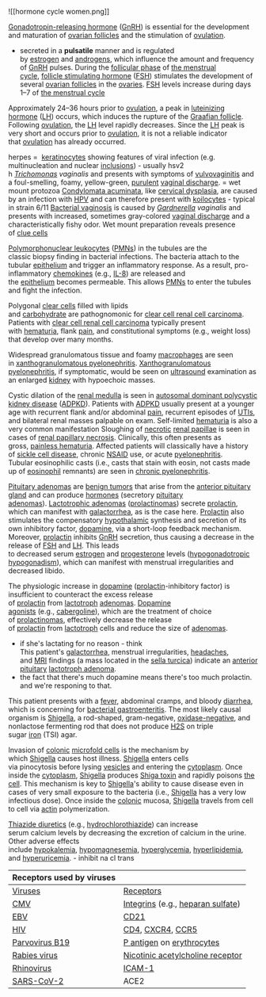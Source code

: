 ![[hormone cycle women.png]]

[Gonadotropin-releasing hormone](https://next.amboss.com/us/article/AT0Rt2#Zdf2627ba1340ace62c8582d66382d8c1) ([GnRH](https://next.amboss.com/us/article/AT0Rt2#Zdf2627ba1340ace62c8582d66382d8c1)) is essential for the development and maturation of [ovarian follicles](https://next.amboss.com/us/article/O60IOS#Z781caefdefd3d2f427822a0fdf7f8a8c) and the stimulation of [ovulation](https://next.amboss.com/us/article/Ek08pT#Z9a311e63c3583745a200a32f18dbb23e). 
- secreted in a **pulsatile** manner and is regulated by [estrogen](https://next.amboss.com/us/article/uk0ppT#Z9f773b700d306dca5a1f7c25325b2ece) and [androgens](https://next.amboss.com/us/article/V60GPS#Z6d5494cbe161322624df57b28c32fcd1), which influence the amount and frequency of [GnRH](https://next.amboss.com/us/article/AT0Rt2#Zdf2627ba1340ace62c8582d66382d8c1) pulses. 
During the [follicular phase](https://next.amboss.com/us/article/Ek08pT#Zea80b83c6c24843572ed50fe853f91c8) of [the menstrual cycle](https://next.amboss.com/us/article/Ek08pT#Zeb230263aa4765d666de78024ef0e8d3), [follicle stimulating hormone](https://next.amboss.com/us/article/AT0Rt2#Z3034afd8a65e0f409d8ab41deb36075d) ([FSH](https://next.amboss.com/us/article/AT0Rt2#Z3034afd8a65e0f409d8ab41deb36075d)) stimulates the development of several [ovarian follicles](https://next.amboss.com/us/article/O60IOS#Z781caefdefd3d2f427822a0fdf7f8a8c) in the [ovaries](https://next.amboss.com/us/article/O60IOS#Z5e0d00bc7c0a8697361ccaab0a159a4e). [FSH](https://next.amboss.com/us/article/AT0Rt2#Z3034afd8a65e0f409d8ab41deb36075d) levels increase during days 1–7 of [the menstrual cycle](https://next.amboss.com/us/article/Ek08pT#Zeb230263aa4765d666de78024ef0e8d3)

Approximately 24–36 hours prior to [ovulation](https://next.amboss.com/us/article/Ek08pT#Z9a311e63c3583745a200a32f18dbb23e), a peak in [luteinizing hormone](https://next.amboss.com/us/article/AT0Rt2#Z01e7ce791d50156967113e7790a4e069) ([LH](https://next.amboss.com/us/article/AT0Rt2#Z01e7ce791d50156967113e7790a4e069)) occurs, which induces the rupture of the [Graafian follicle](https://next.amboss.com/us/article/O60IOS#Z7ee0261c3386a548429ddee17441ccd7). Following [ovulation](https://next.amboss.com/us/article/Ek08pT#Z9a311e63c3583745a200a32f18dbb23e), the [LH](https://next.amboss.com/us/article/AT0Rt2#Z01e7ce791d50156967113e7790a4e069) level rapidly decreases. Since the [LH](https://next.amboss.com/us/article/AT0Rt2#Z01e7ce791d50156967113e7790a4e069) peak is very short and occurs prior to [ovulation](https://next.amboss.com/us/article/Ek08pT#Z9a311e63c3583745a200a32f18dbb23e), it is not a reliable indicator that [ovulation](https://next.amboss.com/us/article/Ek08pT#Z9a311e63c3583745a200a32f18dbb23e) has already occurred.

herpes =  [keratinocytes](https://next.amboss.com/us/article/W60PPS#Z43521d292af098a1f51dbc362638bb31) showing features of viral infection (e.g. multinucleation and nuclear [inclusions](https://next.amboss.com/us/article/VP0GdT#Z2b7ead1a1c6a2568b9621f8f5b44a8b6)) - usually hsv2 
h _[Trichomonas](https://next.amboss.com/us/article/JL0sAg#Zfa5d399bec5a16754ea462bf290457d8)_ _vaginalis_ and presents with symptoms of [vulvovaginitis](https://next.amboss.com/us/article/JL0sAg#Z142d3727980197f57d6efab0962e507e) and a foul-smelling, foamy, yellow-green, [purulent](https://next.amboss.com/us/article/qh0CUf#Zfdfb82d83e675513c49619bc646fd20c) [vaginal discharge](https://next.amboss.com/us/article/SN0y0g#Zb662926dc2d34490a899d22f644e85f3). = wet mount protozoa 
[Condylomata acuminata](https://next.amboss.com/us/article/GE0BC3#Z779f3267d74d774bb16bb780d53dbe69), like [cervical dysplasia](https://next.amboss.com/us/article/880Oo3#Z53c2ed0a20f4ef12a6c1d9eb5b8450b7), are caused by an infection with [HPV](https://next.amboss.com/us/article/zO0rET#Z579558c2c5c545a61649759bd9aa83fe) and can therefore present with [koilocytes](https://next.amboss.com/us/article/zO0rET#Z7fb10cd8b646c768a3d9b42cee4e9903) - typical in strain 6/11
[Bacterial vaginosis](https://next.amboss.com/us/article/JL0sAg#Z797131de70408f6c23d120fb3faadf30) is caused by _[Gardnerella](https://next.amboss.com/us/article/Sn0ysg#Zddd6f6494955c99ab469aa5cf866ddf4)_ _vaginalis_ and presents with increased, sometimes gray-colored [vaginal discharge](https://next.amboss.com/us/article/SN0y0g#Zb662926dc2d34490a899d22f644e85f3) and a characteristically fishy odor. Wet mount preparation reveals presence of [clue cells](https://next.amboss.com/us/article/JL0sAg#Z607a64b565a2aea9f89380b09938347f)

[Polymorphonuclear leukocytes](https://next.amboss.com/us/article/ln0vtg#Zbd116a28cc685c0061df7ed2c2332da1) ([PMNs](https://next.amboss.com/us/article/ln0vtg#Zbd116a28cc685c0061df7ed2c2332da1)) in the tubules are the classic biopsy finding in bacterial infections. The bacteria attach to the tubular [epithelium](https://next.amboss.com/us/article/Io0YWS#Z23c08800c35f1f71236b85bd916db48b) and trigger an inflammatory response. As a result, pro-inflammatory [chemokines](https://next.amboss.com/us/article/4p03pS#Zf53a239dedede9f67ac7dc7c39da1d0e) (e.g., [IL-8](https://next.amboss.com/us/article/4p03pS#Zcbaa2253bca2fa3daa1092db1f2ffd97)) are released and the [epithelium](https://next.amboss.com/us/article/Io0YWS#Z23c08800c35f1f71236b85bd916db48b) becomes permeable. This allows [PMNs](https://next.amboss.com/us/article/ln0vtg#Zbd116a28cc685c0061df7ed2c2332da1) to enter the tubules and fight the infection.

Polygonal [clear cells](https://next.amboss.com/us/article/Ki0Usf#Z309ac58bcb2057f29f10ad161593de32) filled with lipids and [carbohydrate](https://next.amboss.com/us/article/y60dnS#Z9749463e67a1dd52c34fed592810f23d) are pathognomonic for [clear cell renal cell carcinoma](https://next.amboss.com/us/article/Ki0Usf#Zcd0f7919b441e9bb94c2308a8a5cfaea). Patients with [clear cell renal cell carcinoma](https://next.amboss.com/us/article/Ki0Usf#Zcd0f7919b441e9bb94c2308a8a5cfaea) typically present with [hematuria](https://next.amboss.com/us/article/Wq0PxS#Zf526abf597cc56e5ddc1862ca53aca12), flank [pain](https://next.amboss.com/us/article/xN0EWg#Zd673a3f7ee36023aab5a267899e984cc), and constitutional symptoms (e.g., weight loss) that develop over many months.

Widespread granulomatous tissue and foamy [macrophages](https://next.amboss.com/us/article/ln0vtg#Z0e19366f91c1f6b0bdaabf9f6bd6d2b8) are seen in [xanthogranulomatous pyelonephritis](https://next.amboss.com/us/article/Hi0KGf#Zee188c5dab5e14abd0f68216c925526d). [Xanthogranulomatous pyelonephritis](https://next.amboss.com/us/article/Hi0KGf#Zee188c5dab5e14abd0f68216c925526d), if symptomatic, would be seen on [ultrasound](https://next.amboss.com/us/article/4n03tg#Z4254d71ea91bb85a18eeeaaf5e7adbef) examination as an enlarged [kidney](https://next.amboss.com/us/article/m60VlS#Z517d2cc21845787cbf2c6ff27c21cd8e) with hypoechoic masses.

Cystic dilation of the [renal medulla](https://next.amboss.com/us/article/m60VlS#Zd7d855bd25d463a971f748d84fbc8a59) is seen in [autosomal dominant polycystic kidney disease](https://next.amboss.com/us/article/li0v7f#Z3ae5ba3e64e635a305fa740a62954d75) ([ADPKD](https://next.amboss.com/us/article/li0v7f#Z3ae5ba3e64e635a305fa740a62954d75)). Patients with [ADPKD](https://next.amboss.com/us/article/li0v7f#Z3ae5ba3e64e635a305fa740a62954d75) usually present at a younger age with recurrent flank and/or abdominal [pain](https://next.amboss.com/us/article/xN0EWg#Zd673a3f7ee36023aab5a267899e984cc), recurrent episodes of [UTIs](https://next.amboss.com/us/article/7i04Gf#Zc27d78347d45b1423debf25ad883dd4c), and bilateral renal masses palpable on exam. Self-limited [hematuria](https://next.amboss.com/us/article/Wq0PxS#Zf526abf597cc56e5ddc1862ca53aca12) is also a very common manifestation
Sloughing of [necrotic](https://next.amboss.com/us/article/VP0GdT#Z28b2cd3d009fe208ee54280c99b41b38) [renal papillae](https://next.amboss.com/us/article/m60VlS#Z05f213194a8a5a5bba728fdb3a2301ae) is seen in cases of [renal papillary necrosis](https://next.amboss.com/us/article/Jg0sw2#Z8904f263d36ad96a2d26a0cb5150c631). Clinically, this often presents as gross, [painless hematuria](https://next.amboss.com/us/article/Wq0PxS#Z1f6f8fd7427bfdbf88095fda8f7ad0f6). Affected patients will classically have a history of [sickle cell disease](https://next.amboss.com/us/article/GT0BH2#Z47445357a895f830bd64794536ce83b6), chronic [NSAID](https://next.amboss.com/us/article/BN0zWg#Z6d53b6cfe3376a70645a5c797293e56a) use, or acute [pyelonephritis](https://next.amboss.com/us/article/Hi0KGf#Z9b1fc059a71fe47b61063c80c81af8c3).
Tubular eosinophilic casts (i.e., casts that stain with eosin, not casts made up of [eosinophil](https://next.amboss.com/us/article/ln0vtg#Za0fcc7ab7b1272f2ef77c918b6098201) remnants) are seen in [chronic pyelonephritis](https://next.amboss.com/us/article/Hi0KGf#Z7aa60b56d5e949a9e251944365137e2f).

[Pituitary adenomas](https://next.amboss.com/us/article/Oj0I0T#Z941f3ede5151684f863eb878e1d3e892) are [benign tumors](https://next.amboss.com/us/article/WM0Png#Z98519ebae0e17b261f3ee4e6d5779a48) that arise from the [anterior pituitary gland](https://next.amboss.com/us/article/AT0Rt2#Z95d7dfaca1d7a11cc94dbc9884126e3f) and can produce [hormones](https://next.amboss.com/us/article/AT0Rt2#Zc880c21d5265a921cfdf80b444377952) (secretory [pituitary adenomas](https://next.amboss.com/us/article/Oj0I0T#Z941f3ede5151684f863eb878e1d3e892)). [Lactotrophic adenomas](https://next.amboss.com/us/article/Oj0I0T#Zb1c9cafe109ae47006730f3cca062215) ([prolactinomas](https://next.amboss.com/us/article/Oj0I0T#Zb1c9cafe109ae47006730f3cca062215)) secrete [prolactin](https://next.amboss.com/us/article/AT0Rt2#Z3fe3125b96d1930c55dbc47c2c31910b), which can manifest with [galactorrhea](https://next.amboss.com/us/article/AL0RZS#Z28b6d756ef8583defa7a4647b5e5cf4f), as is the case here. [Prolactin](https://next.amboss.com/us/article/AT0Rt2#Z3fe3125b96d1930c55dbc47c2c31910b) also stimulates the compensatory [hypothalamic](https://next.amboss.com/us/article/-60DnS#Z90567581e440893e2c4839a28332f0cf) synthesis and secretion of its own inhibitory factor, [dopamine](https://next.amboss.com/us/article/tN0X1g#Z0db70cd20a4945b51725d7adce664557), via a short-loop feedback mechanism. Moreover, [prolactin](https://next.amboss.com/us/article/AT0Rt2#Z3fe3125b96d1930c55dbc47c2c31910b) inhibits [GnRH](https://next.amboss.com/us/article/AT0Rt2#Zdf2627ba1340ace62c8582d66382d8c1) secretion, thus causing a decrease in the release of [FSH](https://next.amboss.com/us/article/AT0Rt2#Z3034afd8a65e0f409d8ab41deb36075d) and [LH](https://next.amboss.com/us/article/AT0Rt2#Z01e7ce791d50156967113e7790a4e069). This leads to decreased serum [estrogen](https://next.amboss.com/us/article/uk0ppT#Z9f773b700d306dca5a1f7c25325b2ece) and [progesterone](https://next.amboss.com/us/article/uk0ppT#Zf885481311d66b6abb1510c2c20cd63d) levels ([hypogonadotropic hypogonadism](https://next.amboss.com/us/article/8o0OdS#Z6ff9a855e440fa3a54807a91fdf82da4)), which can manifest with menstrual irregularities and decreased libido.  
  
The physiologic increase in [dopamine](https://next.amboss.com/us/article/tN0X1g#Z0db70cd20a4945b51725d7adce664557) ([prolactin](https://next.amboss.com/us/article/AT0Rt2#Z3fe3125b96d1930c55dbc47c2c31910b)-inhibitory factor) is insufficient to counteract the excess release of [prolactin](https://next.amboss.com/us/article/AT0Rt2#Z3fe3125b96d1930c55dbc47c2c31910b) from [lactotroph](https://next.amboss.com/us/article/AT0Rt2#Zbf666a5e68f0fbaeb4dc6b27bd7afffb) [adenomas](https://next.amboss.com/us/article/WM0Png#Z87b23b4d9176aa94de558b50ea0bc2c1). [Dopamine agonists](https://next.amboss.com/us/article/Zm0ZVg#Z0aaabf80a8a83401b1ac31a4d793dd1b) (e.g., [cabergoline](https://next.amboss.com/us/article/Oj0I0T#Z9201600cb2a8a6d6091c69dc198e2c62)), which are the treatment of choice of [prolactinomas](https://next.amboss.com/us/article/Oj0I0T#Zb1c9cafe109ae47006730f3cca062215), effectively decrease the release of [prolactin](https://next.amboss.com/us/article/AT0Rt2#Z3fe3125b96d1930c55dbc47c2c31910b) from [lactotroph](https://next.amboss.com/us/article/AT0Rt2#Zbf666a5e68f0fbaeb4dc6b27bd7afffb) cells and reduce the size of [adenomas](https://next.amboss.com/us/article/WM0Png#Z87b23b4d9176aa94de558b50ea0bc2c1).
- if she's lactating for no reason - think   
This patient's [galactorrhea](https://next.amboss.com/us/article/AL0RZS#Z28b6d756ef8583defa7a4647b5e5cf4f), menstrual irregularities, [headaches](https://next.amboss.com/us/article/YL0nwg#Z67ba0252fff6842349617790ed19ae54), and [MRI](https://next.amboss.com/us/article/pN0LXg#Zefb6206a3f821bf7e5942b654dc6f6cf) findings (a mass located in the [sella turcica](https://next.amboss.com/us/article/AT0Rt2#Z0592d4525cecc6d52f5c3c5af605c454)) indicate an [anterior pituitary](https://next.amboss.com/us/article/AT0Rt2#Z95d7dfaca1d7a11cc94dbc9884126e3f) [lactotroph adenoma](https://next.amboss.com/us/article/Oj0I0T#Zb1c9cafe109ae47006730f3cca062215).
- the fact that there's much dopamine means there's too much prolactin. and we're responing to that. 

This patient presents with a [fever](https://next.amboss.com/us/article/j50_Pg#Za5de83449ff6a749e6c1348b93b1f3b1), abdominal cramps, and bloody [diarrhea](https://next.amboss.com/us/article/6M0jpg#Z51b67b2885f849894721232a6bf6d273), which is concerning for [bacterial gastroenteritis](https://next.amboss.com/us/article/oM00pg#Z7c0d1a3ebf70c528338a93b779e17e08). The most likely causal organism is [Shigella](https://next.amboss.com/us/article/Sn0ysg#Z40dc9a1dcc2df2a82a0c4586e5023158), a rod-shaped, gram-negative, [oxidase-negative](https://next.amboss.com/us/article/In0Yug#Z97f33971e323b8af40c28477e407599b), and nonlactose fermenting rod that does not produce [H2S](https://next.amboss.com/us/article/_Q05Af#Zc562e4182dc7edfa794673a236cefe84) on triple sugar [iron](https://next.amboss.com/us/article/Sp0yKS#Z35492e78cc83d9a3d833192b3c6e9674) (TSI) agar.

Invasion of [colonic](https://next.amboss.com/us/article/R60lkS#Ze19293358dc6c65dc95f936bb8fca493) [microfold cells](https://next.amboss.com/us/article/eJ0xGS#Zea2556c93cd5a7cae0fcc0df375f0b6e) is the mechanism by which [Shigella](https://next.amboss.com/us/article/Sn0ysg#Z40dc9a1dcc2df2a82a0c4586e5023158) causes host illness. [Shigella](https://next.amboss.com/us/article/Sn0ysg#Z40dc9a1dcc2df2a82a0c4586e5023158) enters cells via pinocytosis before lysing [vesicles](https://next.amboss.com/us/article/_405NT#Z7c5fd3823051fa560edec27fe227985f) and entering the [cytoplasm](https://next.amboss.com/us/article/Lo0wcS#Z9f6ca1a93d178d68528ffbdbe09e407b). Once inside the [cytoplasm](https://next.amboss.com/us/article/Lo0wcS#Z9f6ca1a93d178d68528ffbdbe09e407b), [Shigella](https://next.amboss.com/us/article/Sn0ysg#Z40dc9a1dcc2df2a82a0c4586e5023158) produces [Shiga toxin](https://next.amboss.com/us/article/In0Yug#Zfa20332b82d5b9c5a7b6dca8046aa7bd) and rapidly poisons [the cell](https://next.amboss.com/us/article/Lo0wcS#Z0b2dbba84cd425084862e30873efee1a). This mechanism is key to [Shigella](https://next.amboss.com/us/article/Sn0ysg#Z40dc9a1dcc2df2a82a0c4586e5023158)'s ability to cause disease even in cases of very small exposure to the bacteria (i.e., [Shigella](https://next.amboss.com/us/article/Sn0ysg#Z40dc9a1dcc2df2a82a0c4586e5023158) has a very low infectious dose). Once inside the [colonic](https://next.amboss.com/us/article/R60lkS#Ze19293358dc6c65dc95f936bb8fca493) mucosa, [Shigella](https://next.amboss.com/us/article/Sn0ysg#Z40dc9a1dcc2df2a82a0c4586e5023158) travels from cell to cell via [actin](https://next.amboss.com/us/article/Lo0wcS#Z2984db7e143316fb81837a1585a0dd8e) polymerization.

[Thiazide diuretics](https://next.amboss.com/us/article/gm0FUg#Zd1c9de2e718441b8429f873ffaeee96b) (e.g., [hydrochlorothiazide](https://next.amboss.com/us/article/gm0FUg#Z946d103dc74bff2df29ed29c19c28334)) can increase serum calcium levels by decreasing the excretion of calcium in the urine. Other adverse effects include [hypokalemia](https://next.amboss.com/us/article/lI0v1h#Z1454fccf44cdd1776601d443f63ca03c), [hypomagnesemia](https://next.amboss.com/us/article/sq0t-S#Zd4e2194d3ccbce7ba40364b7d381b6cd), [hyperglycemia](https://next.amboss.com/us/article/3g0SE2#Z41765cf0097c7ea6f788430b14b10a35), [hyperlipidemia](https://next.amboss.com/us/article/4o03XS#Zcda3cd26eb96cd54003c160020d7eb9b), and [hyperuricemia](https://next.amboss.com/us/article/YT0n62#Z680dc030aea5462f042ba212fc37d0d8). - inhibit na cl trans

| Receptors used by viruses                                                                     |                                                                                                                                                                                                                                                               |
| --------------------------------------------------------------------------------------------- | ------------------------------------------------------------------------------------------------------------------------------------------------------------------------------------------------------------------------------------------------------------- |
| [Viruses](https://next.amboss.com/us/article/Pn0Wtg#Zcdc83877f75d9d9b9a07ece6544f646c)        | [Receptors](https://next.amboss.com/us/article/qo0C1S#Z3ff0122a3c004eebed96e9db47e16ea4)                                                                                                                                                                      |
| [CMV](https://next.amboss.com/us/article/Mf0M52#Zad44d620172736914bbe3c52435de665)            | [Integrins](https://next.amboss.com/us/article/Lo0wcS#Z0909688ca81dc6e7f3f2d95ba802122c) (e.g., [heparan sulfate](https://next.amboss.com/us/article/ro0fWS#Z3ca08b947fd6786641be70220e5c5aae))                                                               |
| [EBV](https://next.amboss.com/us/article/Mf0M52#Z3dc5e5e8167ee0fcff3292d08c7a19b2)            | [CD21](https://next.amboss.com/us/article/Mf0M52#Z53a91f2f576c749bc795a5bd2ad22163)                                                                                                                                                                           |
| [HIV](https://next.amboss.com/us/article/mf0V52#Z318c3fdbcf10c252f3453a2394e29d91)            | [CD4](https://next.amboss.com/us/article/ol00BT#Zbed169096ccd26ce97c9ff2021ac459a), [CXCR4](https://next.amboss.com/us/article/mf0V52#Z569500bd188473d1e8ef59f005e7152e), [CCR5](https://next.amboss.com/us/article/mf0V52#Z1cf7b96d5a8c0351f1484aad6ab47a89) |
| [Parvovirus B19](https://next.amboss.com/us/article/Pn0Wtg#Zec207db0f7e1c04f7e76450a7d772ad9) | [P antigen](https://next.amboss.com/us/article/G40BkT#Z57980ce6db8bda0ce4840470ca8d4475) on [erythrocytes](https://next.amboss.com/us/article/ln0vtg#Z79ddb9a0dd4dbd469d90aef3521a5f94)                                                                       |
| [Rabies virus](https://next.amboss.com/us/article/Pn0Wtg#Zce252dba923fa8648292af435fce3202)   | [Nicotinic acetylcholine receptor](https://next.amboss.com/us/article/560ilS#Z3f8fb5d0e0c45bd26936e49e7247d110)                                                                                                                                               |
| [Rhinovirus](https://next.amboss.com/us/article/Pn0Wtg#Z2f41366afe9d070a6c0fb766f97b50a9)     | [ICAM-1](https://next.amboss.com/us/article/Pn0Wtg#Z11095089b091ef33373b02498b7f0abe)                                                                                                                                                                         |
| [SARS-CoV-2](https://next.amboss.com/us/article/fI0kXh#Z2993f981718b0a1f601aa53e4d9704c1)     | ACE2                                                                                                                                                                                                                                                          |
